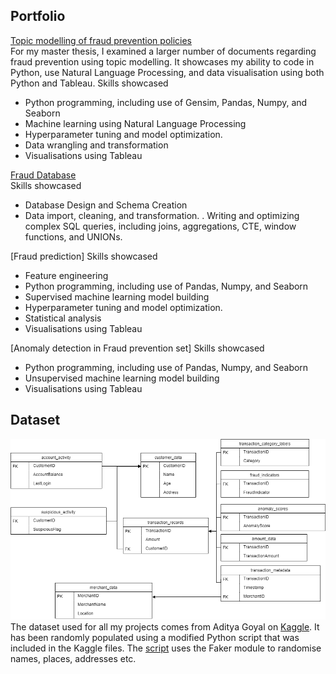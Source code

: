 ## Portfolio

[Topic modelling of fraud prevention policies](./topicmodelling.md) <br>
For my master thesis, I examined a larger number of documents regarding fraud prevention using topic modelling. It showcases my ability to code in Python, use Natural Language Processing, and data visualisation using both Python and Tableau.
Skills showcased
- Python programming, including use of Gensim, Pandas, Numpy, and Seaborn
- Machine learning using Natural Language Processing
- Hyperparameter tuning and model optimization.
- Data wrangling and transformation
- Visualisations using Tableau 

[Fraud Database](link) <br>
Skills showcased
- Database Design and Schema Creation
- Data import, cleaning, and transformation.
. Writing and optimizing complex SQL queries, including joins, aggregations, CTE, window functions, and UNIONs.

[Fraud prediction]
Skills showcased
- Feature engineering
- Python programming, including use of Pandas, Numpy, and Seaborn
- Supervised machine learning model building
- Hyperparameter tuning and model optimization.
- Statistical analysis
- Visualisations using Tableau
  
[Anomaly detection in Fraud prevention set]
Skills showcased
- Python programming, including use of Pandas, Numpy, and Seaborn
- Unsupervised machine learning model building
- Visualisations using Tableau

## Dataset 
![Entity Relationship Diagram](erdv1.drawio.png)
The dataset used for all my projects comes from Aditya Goyal on [Kaggle](https://www.kaggle.com/datasets/goyaladi/fraud-detection-dataset/data). 
It has been randomly populated using a modified Python script that was included in the Kaggle files. The [script](creating_random_database) uses the Faker module to randomise names, places, addresses etc.
